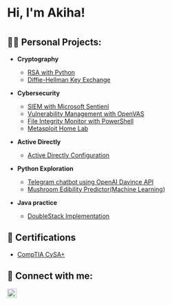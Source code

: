 <h1>Hi, I'm Akiha!<h1>
<h2>👨‍💻 Personal Projects:</h2>

- <b>Cryptography</b>
  - [RSA with Python](https://github.com/akhkusu/RSA-with-python)
  - [Diffie-Hellman Key Exchange](https://github.com/akhkusu/Diffie-Hellman-Key-Exchange)

 
- <b>Cybersecurity</b>
  - [SIEM with Microsoft Sentienl](https://github.com/akhkusu/SIEM-with-Microsoft-Sentinel)
  - [Vulnerability Management with OpenVAS](https://github.com/akhkusu/Vulnerability-Management-with-OpenVAS)
  - [File Integrity Monitor with PowerShell](https://github.com/akhkusu/File_Integrity_Monitor/tree/main)
  - [Metasploit Home Lab](https://github.com/akhkusu/Metasploit-Home-Lab)
  

- <b>Active Directly</b>
  - [Active Directly Configuration](https://github.com/akhkusu/Active-Directly-Configuration-Lab)
  
- <b>Python Exploration</b>
  - [Telegram chatbot using OpenAI Davince API](https://github.com/akhkusu/Akigpt)
  - [Mushroom Edibility Predictor(Machine Learning)](https://github.com/akhkusu/Mushroom-Edibility-Predictor-MEP-)


 
- <b>Java practice</b>
  - [DoubleStack Implementation](https://github.com/akhkusu/Java-DoubleStack-Implementation)

 
 


<h2>🧾 Certifications</h2>

- [CompTIA CySA+](https://www.credly.com/earner/earned/badge/a8c4830f-fd53-451f-abdc-5f9e04b6a0ce)

<h2> 🤳 Connect with me:</h2>

[<img align="left" alt="aki | LinkedIn" width="22px" src="https://cdn.jsdelivr.net/npm/simple-icons@v3/icons/linkedin.svg" />][linkedin]



[linkedin]: https://ee.linkedin.com/in/akiha-kusumoto

